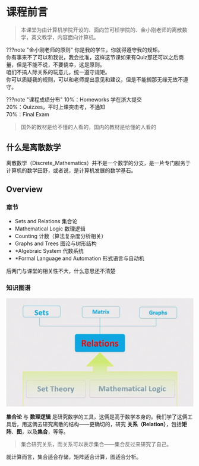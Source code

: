 # 课程前言

> 本课堂为由计算机学院开设的、面向竺可桢学院的、金小刚老师的离散数学，英文教学，内容面向计算机。

???note "金小刚老师的原则"
	你是我的学生，你就得遵守我的规矩。<br>	你有事来不了可以和我说，我会批准，这样这节课如果有Quiz那还可以之后商量，但是不能不说，不要侥幸，这是原则。<br>	咱们不搞人际关系的玩意儿，统一遵守规矩。<br>	你可以质疑我的规则，可以和老师提出意见和建议，但是不能搁那无缘无故不遵守。

???note "课程成绩分布"
	10%：Homeworks  学在浙大提交<br>
	20%：Quizzes，平时上课突击考，不通知<br>
	70%：Final Exam

> 国外的教材是给不懂的人看的，国内的教材是给懂的人看的

## 什么是离散数学

离散数学（Discrete_Mathematics）并不是一个数学的分支，是一片专门服务于计算机的数学田野，或者说，是计算机发展的数学基石。

## Overview

### 章节

- Sets and Relations	集合论
- Mathematical Logic    数理逻辑
- Counting    计数（算法复杂度分析相关）
- Graphs and Trees    图论与树形结构
- *Algebraic System    代数系统
- *Formal Language and Automation    形式语言与自动机

后两门与课堂的相关性不大，什么意思还不清楚

### 知识图谱

![image-20240124135233917](https://raw.githubusercontent.com/RimLutienpeist/image-hosting/main/image-20240124135233917.png)

**集合论** 与 **数理逻辑** 是研究数学的工具，这俩是高于数学本身的。我们学了这俩工具后，用这俩去研究离散的结构——更确切的，研究 **关系（Relation）**，包括**矩阵**、**图**，以及**集合**，等等。

> 集合研究关系，而关系可以表示集合——集合反过来研究了自己。

就计算而言，集合适合存储，矩阵适合计算，图适合分析。

## 